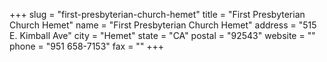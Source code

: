 +++
slug = "first-presbyterian-church-hemet"
title = "First Presbyterian Church Hemet"
name = "First Presbyterian Church Hemet"
address = "515 E. Kimball Ave"
city = "Hemet"
state = "CA"
postal = "92543"
website = ""
phone = "951 658-7153"
fax = ""
+++
